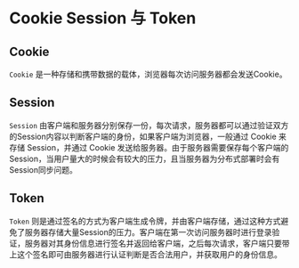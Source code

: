 # Cookie Session 与 Token

## Cookie

`Cookie` 是一种存储和携带数据的载体，浏览器每次访问服务器都会发送Cookie。

## Session

`Session` 由客户端和服务器分别保存一份，每次请求，服务器都可以通过验证双方的Session内容以判断客户端的身份，如果客户端为浏览器，一般通过 Cookie 来存储 Session，并通过 Cookie 发送给服务器。由于服务器需要保存每个客户端的Session，当用户量大的时候会有较大的压力，且当服务器为分布式部署时会有Session同步问题。

## Token

`Token` 则是通过签名的方式为客户端生成令牌，并由客户端存储，通过这种方式避免了服务器存储大量Session的压力。客户端在第一次访问服务器时进行登录验证，服务器对其身份信息进行签名并返回给客户端，之后每次请求，客户端只要带上这个签名即可由服务器进行认证判断是否合法用户，并获取用户的身份信息。